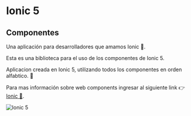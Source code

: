 # Ionic 5

## Componentes

Una aplicación para desarrolladores que amamos Ionic 💙. 

Esta es una biblioteca para el uso de los componentes de Ionic 5.

Aplicacion creada en Ionic 5, utilizando todos los componentes en orden alfabtico. 🚀

Para mas información sobre web components ingresar al siguiente link 👉 [Ionic 💙](https://ionicframework.com/docs/components).

![Ionic 5](https://www.mindinventory.com/blog/wp-content/uploads/2020/02/ionic5-1520x500.png)



